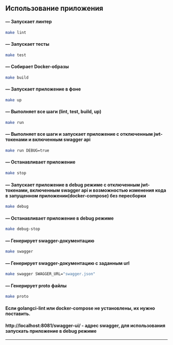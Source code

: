 ## Использование приложения

#### — Запускает линтер  
```sh
make lint
```

#### — Запускает тесты  
```sh
make test
```

#### — Собирает Docker-образы  
```sh
make build
```

#### — Запускает приложение в фоне  
```sh
make up
```

#### — Выполняет все шаги (lint, test, build, up)  
```sh
make run
```

#### — Выполняет все шаги и запускает приложение с отключенным jwt-токенами и включенным swagger api
```sh
make run DEBUG=true
```

#### — Останавливает приложение
```sh
make stop
```

#### — Запускает приложение в debug режиме с отключенным jwt-токенами, включенным swagger api и возможностью изменения кода в запущенном приложении(docker-compose) без пересборки
```sh
make debug
```

#### — Останавливает приложение в debug режиме
```sh
make debug-stop
```

#### — Генерирует swagger-документацию
```sh
make swagger
```

#### — Генерирует swagger-документацию с заданным url
```sh
make swagger SWAGGER_URL="swagger.json"
```

#### — Генерирует proto файлы
```sh
make proto
```

#### Если golangci-lint или docker-compose не установлены, их нужно поставить.  

#### http://localhost:8081/swagger-ui/ - адрес swagger, для использования запускать приложение в debug режиме  

---